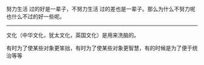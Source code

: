 努力生活 过的好是一辈子，不努力生活 过的差也是一辈子。那么为什么不努力呢也什么不过的好一些呢。
___
文化（中华文化，犹太文化，英国文化）是用来洗脑的。

有时为了使某些对象更笨拙，有时为了使某些对象更智慧，有的时候是为了便于统治等等